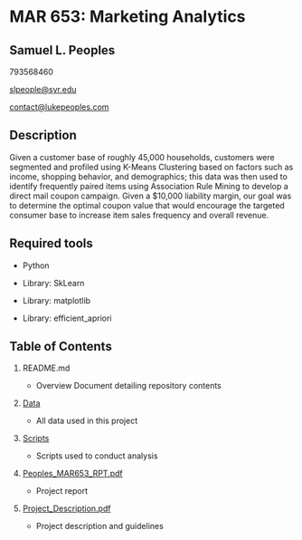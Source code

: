 # MAR 653: Marketing Analytics
## Samuel L. Peoples

793568460

slpeople@syr.edu

contact@lukepeoples.com

## Description

Given a customer base of roughly 45,000 households, customers were segmented and profiled using K-Means Clustering based on factors such as income, shopping behavior, and demographics; this data was then used to identify frequently paired items using Association Rule Mining to develop a direct mail coupon campaign. Given a $10,000 liability margin, our goal was to determine the optimal coupon value that would encourage the targeted consumer base to increase item sales frequency and overall revenue.

## Required tools

* Python

* Library: SkLearn

* Library: matplotlib

* Library: efficient_apriori

## Table of Contents

1. README.md 
    - Overview Document detailing repository contents

2. [Data](https://github.com/SLPeoples/MSADS_Portfolio/tree/master/MAR653_Marketing_Analytics/data)
    - All data used in this project

3. [Scripts](https://github.com/SLPeoples/MSADS_Portfolio/tree/master/MAR653_Marketing_Analytics/scripts)
    - Scripts used to conduct analysis

4. [Peoples_MAR653_RPT.pdf](https://github.com/SLPeoples/MSADS_Portfolio/blob/master/MAR653_Marketing_Analytics/Peoples_MAR653_RPT.pdf)
    - Project report
  
6. [Project_Description.pdf](https://github.com/SLPeoples/MSADS_Portfolio/blob/master/MAR653_Marketing_Analytics/Project_Description.pdf)
    - Project description and guidelines
